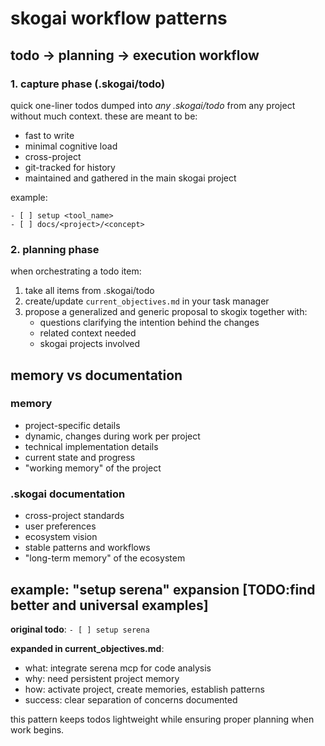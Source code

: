 # skogai workflow patterns

## todo → planning → execution workflow

### 1. capture phase (.skogai/todo)

quick one-liner todos dumped into _any .skogai/todo_ from any project without much context.
these are meant to be:

- fast to write
- minimal cognitive load
- cross-project
- git-tracked for history
- maintained and gathered in the main skogai project

example:

```
- [ ] setup <tool_name>
- [ ] docs/<project>/<concept>
```

### 2. planning phase

when orchestrating a todo item:

1. take all items from .skogai/todo
2. create/update `current_objectives.md` in your task manager
3. propose a generalized and generic proposal to skogix together with:
   - questions clarifying the intention behind the changes
   - related context needed
   - skogai projects involved

## memory vs documentation

### memory

- project-specific details
- dynamic, changes during work per project
- technical implementation details
- current state and progress
- "working memory" of the project

### .skogai documentation

- cross-project standards
- user preferences
- ecosystem vision
- stable patterns and workflows
- "long-term memory" of the ecosystem

## example: "setup serena" expansion [TODO:find better and universal examples]

**original todo**: `- [ ] setup serena`

**expanded in current_objectives.md**:

- what: integrate serena mcp for code analysis
- why: need persistent project memory
- how: activate project, create memories, establish patterns
- success: clear separation of concerns documented

this pattern keeps todos lightweight while ensuring proper planning when work begins.

